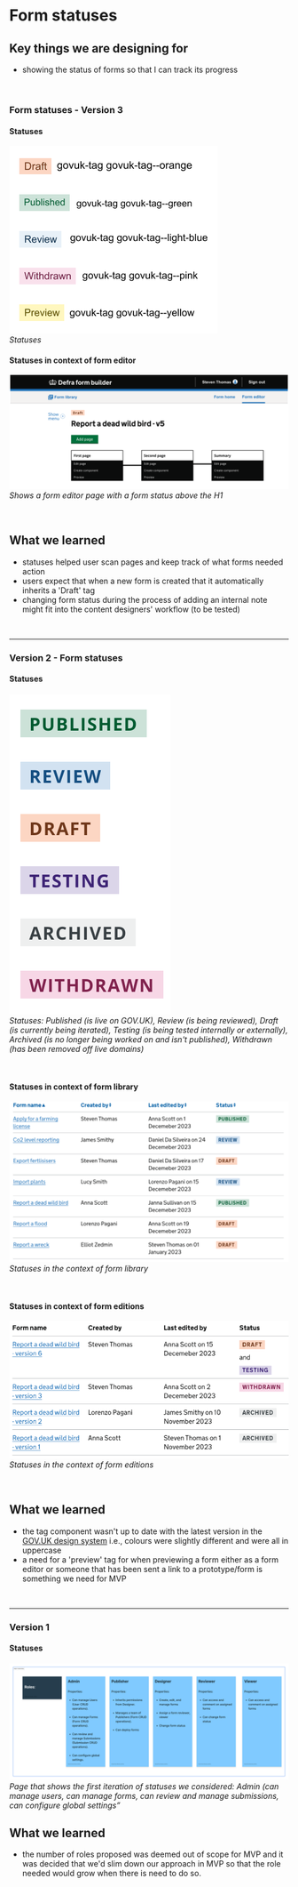 # Form statuses

## Key things we are designing for
- showing the status of forms so that I can track its progress

<br>

### Form statuses - Version 3

#### Statuses

![form status tags v3](/app/design/assets/statuses-v3.png)
<br> *Statuses*

#### Statuses in context of form editor
![form status tag in form editor pages v3](/app/design/assets/form-editor-status.svg)
<br> *Shows a form editor page with a form status above the H1*

<br>

## What we learned
- statuses helped user scan pages and keep track of what forms needed action
- users expect that when a new form is created that it automatically inherits a 'Draft' tag
- changing form status during the process of adding an internal note might fit into the content designers' workflow (to be tested)

<br>

---

### Version 2 - Form statuses

#### Statuses
![form status tags v2](/app/design/assets/statuses-v2.svg)
<br> *Statuses: Published (is live on GOV.UK), Review (is being reviewed), Draft (is currently being iterated), Testing (is being tested internally or externally), Archived (is no longer being worked on and isn't published), Withdrawn (has been removed off live domains)*

<br>

#### Statuses in context of form library
![form status tags](/app/design/assets/form-statuses-v2c.png)
<br> *Statuses in the context of form library*

<br>

#### Statuses in context of form editions
![form status tags](/app/design/assets/form-statuses-v2b.png)
<br> *Statuses in the context of form editions*

<br>

## What we learned
- the tag component wasn't up to date with the latest version in the [GOV.UK design system](https://design-system.service.gov.uk/components/tag/) i.e., colours were slightly different and were all in uppercase
- a need for a 'preview' tag for when previewing a form either as a form editor or someone that has been sent a link to a prototype/form is something we need for MVP

<br>

---

### Version 1 
#### Statuses
![Form statuses v1](/app/design/assets/status-v1.svg)
<br> *Page that shows the first iteration of statuses we considered: Admin (can manage users, can manage forms, can review and manage submissions, can configure global settings”*

## What we learned

- the number of roles proposed was deemed out of scope for MVP and it was decided that we'd slim down our approach in MVP so that the role needed would grow when there is need to do so.

<br>
